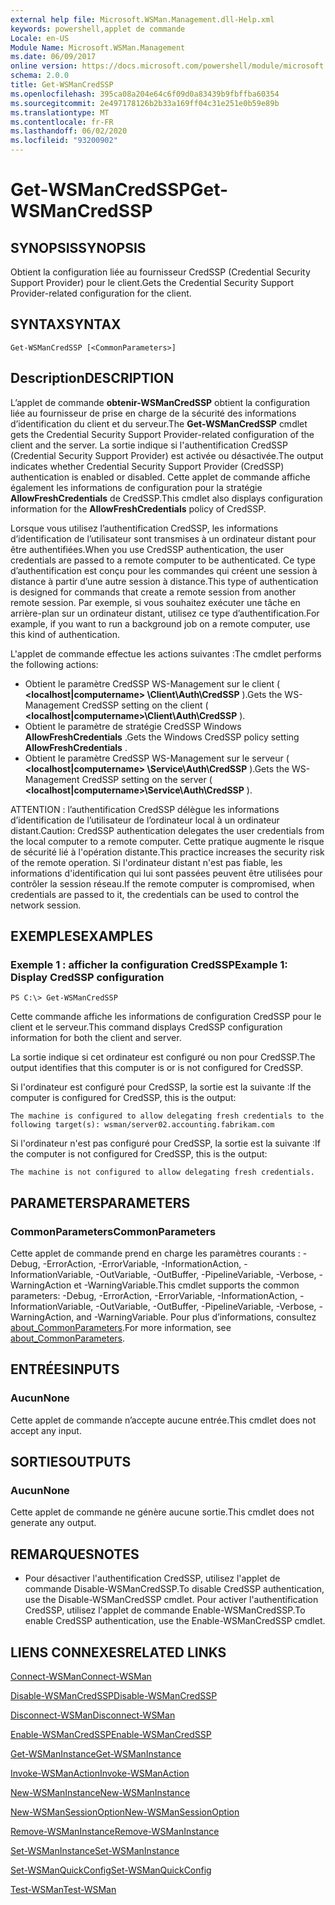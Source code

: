 ```yaml
---
external help file: Microsoft.WSMan.Management.dll-Help.xml
keywords: powershell,applet de commande
Locale: en-US
Module Name: Microsoft.WSMan.Management
ms.date: 06/09/2017
online version: https://docs.microsoft.com/powershell/module/microsoft.wsman.management/get-wsmancredssp?view=powershell-7.1&WT.mc_id=ps-gethelp
schema: 2.0.0
title: Get-WSManCredSSP
ms.openlocfilehash: 395ca08a204e64c6f09d0a83439b9fbffba60354
ms.sourcegitcommit: 2e497178126b2b33a169ff04c31e251e0b59e89b
ms.translationtype: MT
ms.contentlocale: fr-FR
ms.lasthandoff: 06/02/2020
ms.locfileid: "93200902"
---
```

# <span data-ttu-id="c9da9-103">Get-WSManCredSSP</span><span class="sxs-lookup"><span data-stu-id="c9da9-103">Get-WSManCredSSP</span></span>

## <span data-ttu-id="c9da9-104">SYNOPSIS</span><span class="sxs-lookup"><span data-stu-id="c9da9-104">SYNOPSIS</span></span>
<span data-ttu-id="c9da9-105">Obtient la configuration liée au fournisseur CredSSP (Credential Security Support Provider) pour le client.</span><span class="sxs-lookup"><span data-stu-id="c9da9-105">Gets the Credential Security Support Provider-related configuration for the client.</span></span>

## <span data-ttu-id="c9da9-106">SYNTAX</span><span class="sxs-lookup"><span data-stu-id="c9da9-106">SYNTAX</span></span>

```
Get-WSManCredSSP [<CommonParameters>]
```

## <span data-ttu-id="c9da9-107">Description</span><span class="sxs-lookup"><span data-stu-id="c9da9-107">DESCRIPTION</span></span>
<span data-ttu-id="c9da9-108">L’applet de commande **obtenir-WSManCredSSP** obtient la configuration liée au fournisseur de prise en charge de la sécurité des informations d’identification du client et du serveur.</span><span class="sxs-lookup"><span data-stu-id="c9da9-108">The **Get-WSManCredSSP** cmdlet gets the Credential Security Support Provider-related configuration of the client and the server.</span></span>
<span data-ttu-id="c9da9-109">La sortie indique si l'authentification CredSSP (Credential Security Support Provider) est activée ou désactivée.</span><span class="sxs-lookup"><span data-stu-id="c9da9-109">The output indicates whether Credential Security Support Provider (CredSSP) authentication is enabled or disabled.</span></span>
<span data-ttu-id="c9da9-110">Cette applet de commande affiche également les informations de configuration pour la stratégie **AllowFreshCredentials** de CredSSP.</span><span class="sxs-lookup"><span data-stu-id="c9da9-110">This cmdlet also displays configuration information for the **AllowFreshCredentials** policy of CredSSP.</span></span>

<span data-ttu-id="c9da9-111">Lorsque vous utilisez l’authentification CredSSP, les informations d’identification de l’utilisateur sont transmises à un ordinateur distant pour être authentifiées.</span><span class="sxs-lookup"><span data-stu-id="c9da9-111">When you use CredSSP authentication, the user credentials are passed to a remote computer to be authenticated.</span></span>
<span data-ttu-id="c9da9-112">Ce type d’authentification est conçu pour les commandes qui créent une session à distance à partir d’une autre session à distance.</span><span class="sxs-lookup"><span data-stu-id="c9da9-112">This type of authentication is designed for commands that create a remote session from another remote session.</span></span>
<span data-ttu-id="c9da9-113">Par exemple, si vous souhaitez exécuter une tâche en arrière-plan sur un ordinateur distant, utilisez ce type d’authentification.</span><span class="sxs-lookup"><span data-stu-id="c9da9-113">For example, if you want to run a background job on a remote computer, use this kind of authentication.</span></span>

<span data-ttu-id="c9da9-114">L'applet de commande effectue les actions suivantes :</span><span class="sxs-lookup"><span data-stu-id="c9da9-114">The cmdlet performs the following actions:</span></span>

- <span data-ttu-id="c9da9-115">Obtient le paramètre CredSSP WS-Management sur le client ( **\<localhost|computername\> \Client\Auth\CredSSP** ).</span><span class="sxs-lookup"><span data-stu-id="c9da9-115">Gets the WS-Management CredSSP setting on the client ( **\<localhost|computername\>\Client\Auth\CredSSP** ).</span></span>
- <span data-ttu-id="c9da9-116">Obtient le paramètre de stratégie CredSSP Windows **AllowFreshCredentials** .</span><span class="sxs-lookup"><span data-stu-id="c9da9-116">Gets the Windows CredSSP policy setting **AllowFreshCredentials** .</span></span>
- <span data-ttu-id="c9da9-117">Obtient le paramètre CredSSP WS-Management sur le serveur ( **\<localhost|computername\> \Service\Auth\CredSSP** ).</span><span class="sxs-lookup"><span data-stu-id="c9da9-117">Gets the WS-Management CredSSP setting on the server ( **\<localhost|computername\>\Service\Auth\CredSSP** ).</span></span>

<span data-ttu-id="c9da9-118">ATTENTION : l’authentification CredSSP délègue les informations d’identification de l’utilisateur de l’ordinateur local à un ordinateur distant.</span><span class="sxs-lookup"><span data-stu-id="c9da9-118">Caution: CredSSP authentication delegates the user credentials from the local computer to a remote computer.</span></span>
<span data-ttu-id="c9da9-119">Cette pratique augmente le risque de sécurité lié à l'opération distante.</span><span class="sxs-lookup"><span data-stu-id="c9da9-119">This practice increases the security risk of the remote operation.</span></span>
<span data-ttu-id="c9da9-120">Si l'ordinateur distant n'est pas fiable, les informations d'identification qui lui sont passées peuvent être utilisées pour contrôler la session réseau.</span><span class="sxs-lookup"><span data-stu-id="c9da9-120">If the remote computer is compromised, when credentials are passed to it, the credentials can be used to control the network session.</span></span>

## <span data-ttu-id="c9da9-121">EXEMPLES</span><span class="sxs-lookup"><span data-stu-id="c9da9-121">EXAMPLES</span></span>

### <span data-ttu-id="c9da9-122">Exemple 1 : afficher la configuration CredSSP</span><span class="sxs-lookup"><span data-stu-id="c9da9-122">Example 1: Display CredSSP configuration</span></span>

```
PS C:\> Get-WSManCredSSP
```

<span data-ttu-id="c9da9-123">Cette commande affiche les informations de configuration CredSSP pour le client et le serveur.</span><span class="sxs-lookup"><span data-stu-id="c9da9-123">This command displays CredSSP configuration information for both the client and server.</span></span>

<span data-ttu-id="c9da9-124">La sortie indique si cet ordinateur est configuré ou non pour CredSSP.</span><span class="sxs-lookup"><span data-stu-id="c9da9-124">The output identifies that this computer is or is not configured for CredSSP.</span></span>

<span data-ttu-id="c9da9-125">Si l'ordinateur est configuré pour CredSSP, la sortie est la suivante :</span><span class="sxs-lookup"><span data-stu-id="c9da9-125">If the computer is configured for CredSSP, this is the output:</span></span>

`The machine is configured to allow delegating fresh credentials to the following target(s): wsman/server02.accounting.fabrikam.com`

<span data-ttu-id="c9da9-126">Si l'ordinateur n'est pas configuré pour CredSSP, la sortie est la suivante :</span><span class="sxs-lookup"><span data-stu-id="c9da9-126">If the computer is not configured for CredSSP, this is the output:</span></span>

`The machine is not configured to allow delegating fresh credentials.`

## <span data-ttu-id="c9da9-127">PARAMETERS</span><span class="sxs-lookup"><span data-stu-id="c9da9-127">PARAMETERS</span></span>

### <span data-ttu-id="c9da9-128">CommonParameters</span><span class="sxs-lookup"><span data-stu-id="c9da9-128">CommonParameters</span></span>
<span data-ttu-id="c9da9-129">Cette applet de commande prend en charge les paramètres courants : -Debug, -ErrorAction, -ErrorVariable, -InformationAction, -InformationVariable, -OutVariable, -OutBuffer, -PipelineVariable, -Verbose, -WarningAction et -WarningVariable.</span><span class="sxs-lookup"><span data-stu-id="c9da9-129">This cmdlet supports the common parameters: -Debug, -ErrorAction, -ErrorVariable, -InformationAction, -InformationVariable, -OutVariable, -OutBuffer, -PipelineVariable, -Verbose, -WarningAction, and -WarningVariable.</span></span> <span data-ttu-id="c9da9-130">Pour plus d’informations, consultez [about_CommonParameters](https://go.microsoft.com/fwlink/?LinkID=113216).</span><span class="sxs-lookup"><span data-stu-id="c9da9-130">For more information, see [about_CommonParameters](https://go.microsoft.com/fwlink/?LinkID=113216).</span></span>

## <span data-ttu-id="c9da9-131">ENTRÉES</span><span class="sxs-lookup"><span data-stu-id="c9da9-131">INPUTS</span></span>

### <span data-ttu-id="c9da9-132">Aucun</span><span class="sxs-lookup"><span data-stu-id="c9da9-132">None</span></span>
<span data-ttu-id="c9da9-133">Cette applet de commande n’accepte aucune entrée.</span><span class="sxs-lookup"><span data-stu-id="c9da9-133">This cmdlet does not accept any input.</span></span>

## <span data-ttu-id="c9da9-134">SORTIES</span><span class="sxs-lookup"><span data-stu-id="c9da9-134">OUTPUTS</span></span>

### <span data-ttu-id="c9da9-135">Aucun</span><span class="sxs-lookup"><span data-stu-id="c9da9-135">None</span></span>
<span data-ttu-id="c9da9-136">Cette applet de commande ne génère aucune sortie.</span><span class="sxs-lookup"><span data-stu-id="c9da9-136">This cmdlet does not generate any output.</span></span>

## <span data-ttu-id="c9da9-137">REMARQUES</span><span class="sxs-lookup"><span data-stu-id="c9da9-137">NOTES</span></span>

* <span data-ttu-id="c9da9-138">Pour désactiver l'authentification CredSSP, utilisez l'applet de commande Disable-WSManCredSSP.</span><span class="sxs-lookup"><span data-stu-id="c9da9-138">To disable CredSSP authentication, use the Disable-WSManCredSSP cmdlet.</span></span> <span data-ttu-id="c9da9-139">Pour activer l'authentification CredSSP, utilisez l'applet de commande Enable-WSManCredSSP.</span><span class="sxs-lookup"><span data-stu-id="c9da9-139">To enable CredSSP authentication, use the Enable-WSManCredSSP cmdlet.</span></span>

## <span data-ttu-id="c9da9-140">LIENS CONNEXES</span><span class="sxs-lookup"><span data-stu-id="c9da9-140">RELATED LINKS</span></span>

[<span data-ttu-id="c9da9-141">Connect-WSMan</span><span class="sxs-lookup"><span data-stu-id="c9da9-141">Connect-WSMan</span></span>](Connect-WSMan.md)

[<span data-ttu-id="c9da9-142">Disable-WSManCredSSP</span><span class="sxs-lookup"><span data-stu-id="c9da9-142">Disable-WSManCredSSP</span></span>](Disable-WSManCredSSP.md)

[<span data-ttu-id="c9da9-143">Disconnect-WSMan</span><span class="sxs-lookup"><span data-stu-id="c9da9-143">Disconnect-WSMan</span></span>](Disconnect-WSMan.md)

[<span data-ttu-id="c9da9-144">Enable-WSManCredSSP</span><span class="sxs-lookup"><span data-stu-id="c9da9-144">Enable-WSManCredSSP</span></span>](Enable-WSManCredSSP.md)

[<span data-ttu-id="c9da9-145">Get-WSManInstance</span><span class="sxs-lookup"><span data-stu-id="c9da9-145">Get-WSManInstance</span></span>](Get-WSManInstance.md)

[<span data-ttu-id="c9da9-146">Invoke-WSManAction</span><span class="sxs-lookup"><span data-stu-id="c9da9-146">Invoke-WSManAction</span></span>](Invoke-WSManAction.md)

[<span data-ttu-id="c9da9-147">New-WSManInstance</span><span class="sxs-lookup"><span data-stu-id="c9da9-147">New-WSManInstance</span></span>](New-WSManInstance.md)

[<span data-ttu-id="c9da9-148">New-WSManSessionOption</span><span class="sxs-lookup"><span data-stu-id="c9da9-148">New-WSManSessionOption</span></span>](New-WSManSessionOption.md)

[<span data-ttu-id="c9da9-149">Remove-WSManInstance</span><span class="sxs-lookup"><span data-stu-id="c9da9-149">Remove-WSManInstance</span></span>](Remove-WSManInstance.md)

[<span data-ttu-id="c9da9-150">Set-WSManInstance</span><span class="sxs-lookup"><span data-stu-id="c9da9-150">Set-WSManInstance</span></span>](Set-WSManInstance.md)

[<span data-ttu-id="c9da9-151">Set-WSManQuickConfig</span><span class="sxs-lookup"><span data-stu-id="c9da9-151">Set-WSManQuickConfig</span></span>](Set-WSManQuickConfig.md)

[<span data-ttu-id="c9da9-152">Test-WSMan</span><span class="sxs-lookup"><span data-stu-id="c9da9-152">Test-WSMan</span></span>](Test-WSMan.md)

